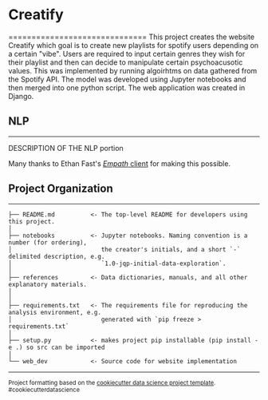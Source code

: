 # Creatify
==============================
This project creates the website Creatify which goal is to create new playlists for spotify users depending on a certain "vibe". Users are required to input certain genres they wish for their playlist and then can decide to manipulate certain psychoacusotic values. This was implemented by running algoirhtms on data gathered from the Spotify API. The model was developed using Jupyter notebooks and then merged into one python script. The web application was created in Django.

## NLP
------------
DESCRIPTION OF THE NLP portion

Many thanks to Ethan Fast's [<i>Empath</i> client](https://github.com/Ejhfast/empath-client) for making this possible.


## Project Organization
------------

    ├── README.md          <- The top-level README for developers using this project.
    │
    ├── notebooks          <- Jupyter notebooks. Naming convention is a number (for ordering),
    │                         the creator's initials, and a short `-` delimited description, e.g.
    │                         `1.0-jqp-initial-data-exploration`.
    │
    ├── references         <- Data dictionaries, manuals, and all other explanatory materials.
    │
    │
    ├── requirements.txt   <- The requirements file for reproducing the analysis environment, e.g.
    │                         generated with `pip freeze > requirements.txt`
    │
    ├── setup.py           <- makes project pip installable (pip install -e .) so src can be imported
    │
    └── web_dev            <- Source code for website implementation

--------

<p><small>Project formatting based on the <a target="_blank" href="https://drivendata.github.io/cookiecutter-data-science/">cookiecutter data science project template</a>. #cookiecutterdatascience</small></p>

